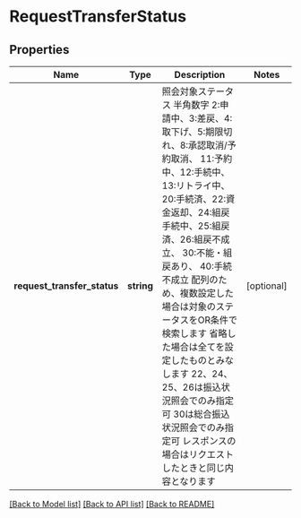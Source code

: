 # RequestTransferStatus

## Properties
Name | Type | Description | Notes
------------ | ------------- | ------------- | -------------
**request_transfer_status** | **string** | 照会対象ステータス 半角数字 2:申請中、3:差戻、4:取下げ、5:期限切れ、8:承認取消/予約取消、 11:予約中、12:手続中、13:リトライ中、 20:手続済、22:資金返却、24:組戻手続中、25:組戻済、26:組戻不成立、 30:不能・組戻あり、 40:手続不成立 配列のため、複数設定した場合は対象のステータスをOR条件で検索します 省略した場合は全てを設定したものとみなします 22、24、25、26は振込状況照会でのみ指定可 30は総合振込状況照会でのみ指定可 レスポンスの場合はリクエストしたときと同じ内容となります | [optional] 

[[Back to Model list]](../README.md#documentation-for-models) [[Back to API list]](../README.md#documentation-for-api-endpoints) [[Back to README]](../README.md)


